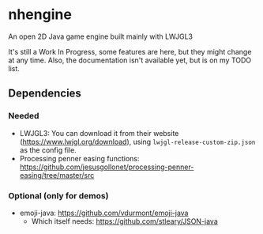 # nhengine
An open 2D Java game engine built mainly with LWJGL3

It's still a Work In Progress, some features are here, but they might change at any time. Also, the documentation isn't available yet, but is on my TODO list.

## Dependencies
### Needed
- LWJGL3: You can download it from their website (https://www.lwjgl.org/download), using `lwjgl-release-custom-zip.json` as the config file.
- Processing penner easing functions: https://github.com/jesusgollonet/processing-penner-easing/tree/master/src

### Optional (only for demos)
- emoji-java: https://github.com/vdurmont/emoji-java
	- Which itself needs: https://github.com/stleary/JSON-java

